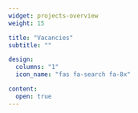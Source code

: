 ```yaml
---
widget: projects-overview
weight: 15

title: "Vacancies"
subtitle: ""

design:
  columns: "1"
  icon_name: "fas fa-search fa-8x"

content:
  open: true
---
```

